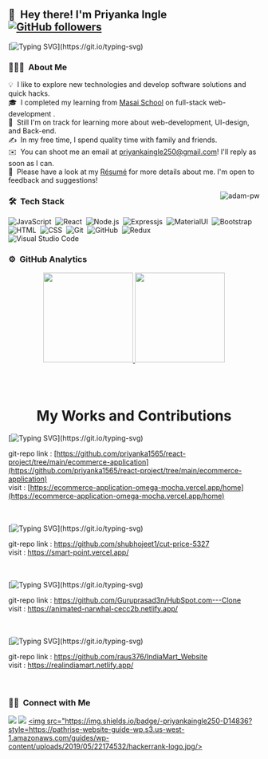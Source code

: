 ## 👋 &nbsp;Hey there! I'm Priyanka Ingle [![GitHub followers](https://github.com/priyanka1565?tab=followers)](https://github.com/priyanka1565?tab=followers)

[![Typing SVG](https://readme-typing-svg.herokuapp.com?font=Architects+Daughter&color=7AF79A&size=20&lines=An+Enthusiastic+!+!+!;An+Aspiring+!+!+!;and+A+work+oriented;Full+stack+Web+Developer...;And+a+proud+Indian;)](https://git.io/typing-svg)


### 👨🏻‍💻 &nbsp;About Me

💡 &nbsp;I like to explore new technologies and develop software solutions and quick hacks.\
🎓 &nbsp;I completed my learning from [Masai School](https://www.masaischool.com/) on full-stack web-development .\
🌱 &nbsp;Still I'm on track for learning more about web-development, UI-design, and Back-end.\
✍️ &nbsp;In my free time, I spend quality time with family and friends.\
✉️ &nbsp;You can shoot me an email at priyankaingle250@gmail.com! I'll reply as soon as I can.\
📄 &nbsp;Please have a look at my [Résumé](https://drive.google.com/file/d/13udb-5mGQFagtdgAykN53TY7a-OqrvOB/view?usp=sharing) for more details about me. I'm open to feedback and suggestions!

<p><img align="right" src="https://github.com/Adam-pw/Adam-pw/blob/main/animation_500_kxa883sd.gif" alt="adam-pw" /></p>

### 🛠 &nbsp;Tech Stack
![JavaScript](https://img.shields.io/badge/-JavaScript-05122A?style=flat&logo=javascript)&nbsp;
![React](https://img.shields.io/badge/-React-05122A?style=flat&logo=react)&nbsp;
![Node.js](https://img.shields.io/badge/-Node.js-05122A?style=flat&logo=node.js)&nbsp;
![Expressjs](https://img.shields.io/badge/-Expressjs-05122A?style=flat&logoColor=092E20)&nbsp;
![MaterialUI](https://img.shields.io/badge/-MaterialUI-05122A?style=flat&logoColor=092E20)&nbsp;
![Bootstrap](https://img.shields.io/badge/-Bootstrap-05122A?style=flat&logo=bootstrap&logoColor=563D7C)\
![HTML](https://img.shields.io/badge/-HTML-05122A?style=flat&logo=HTML5)&nbsp;
![CSS](https://img.shields.io/badge/-CSS-05122A?style=flat&logo=CSS3&logoColor=1572B6)&nbsp;
![Git](https://img.shields.io/badge/-Git-05122A?style=flat&logo=git)&nbsp;
![GitHub](https://img.shields.io/badge/-GitHub-05122A?style=flat&logo=github)&nbsp;
![Redux](https://img.shields.io/badge/-Redux-05122A?style=flat&logo=redux)\
![Visual Studio Code](https://img.shields.io/badge/-Visual%20Studio%20Code-05122A?style=flat&logo=visual-studio-code&logoColor=007ACC)&nbsp;

### ⚙️ &nbsp;GitHub Analytics

<p align="center">
<a href="https://github.com/AVS1508">
  <img height="180em" src="https://github-readme-stats-eight-theta.vercel.app/api?username=priyanka1565&show_icons=true&theme=algolia&include_all_commits=true&count_private=true"/>
  <img height="180em" src="https://github-readme-stats-eight-theta.vercel.app/api/top-langs/?username=priyanka1565&layout=compact&langs_count=8&theme=algolia"/>
</a>
</p>

<br/>
<br/>
  <h1 align="center">My Works and Contributions</h1>
  
  [![Typing SVG](https://readme-typing-svg.herokuapp.com?font=Roboto&color=0AA798&size=30&lines=Apna-Shop;)](https://git.io/typing-svg)

git-repo link : [https://github.com/priyanka1565/react-project/tree/main/ecommerce-application](https://github.com/priyanka1565/react-project/tree/main/ecommerce-application)
    <br/>
visit : [https://ecommerce-application-omega-mocha.vercel.app/home](https://ecommerce-application-omega-mocha.vercel.app/home)
<br/>
<br/>
<br/>


  [![Typing SVG](https://readme-typing-svg.herokuapp.com?font=Roboto&color=0AA798&size=30&lines=YOOX.COM;)](https://git.io/typing-svg)

git-repo link : https://github.com/shubhojeet1/cut-price-5327
<br/>
visit : https://smart-point.vercel.app/
<br/>
  <br/>
  <br/>
  
   [![Typing SVG](https://readme-typing-svg.herokuapp.com?font=Roboto&color=0AA798&size=30&lines=Hubspot.com;)](https://git.io/typing-svg)

git-repo link : https://github.com/Guruprasad3n/HubSpot.com---Clone
  <br/>
visit : https://animated-narwhal-cecc2b.netlify.app/
<br/>
  <br/>
  <br/>
  
   [![Typing SVG](https://readme-typing-svg.herokuapp.com?font=Roboto&color=0AA798&size=30&lines=IndiaMart.com;)](https://git.io/typing-svg)

git-repo link : https://github.com/raus376/IndiaMart_Website
  <br/>
visit : https://realindiamart.netlify.app/
<br/>
<br/>
<br/>

### 🤝🏻 &nbsp;Connect with Me

<p align="center">

<a href="https://www.linkedin.com/in/priyanka-ingle-05b623231/"><img src="https://img.shields.io/badge/-Priyanka%20Ingle-0077B5?style=flat&logo=Linkedin&logoColor=white"/></a>
<a href="mailto:priyankaingle250@gmail.com"><img src="https://img.shields.io/badge/-priyankaingle250@gmail.com-D14836?style=flat&logo=Gmail&logoColor=white"/></a>
  <a href="https://www.hackerrank.com/priyankaingle250"><img src="https://img.shields.io/badge/-priyankaingle250-D14836?style=https://pathrise-website-guide-wp.s3.us-west-1.amazonaws.com/guides/wp-content/uploads/2019/05/22174532/hackerrank-logo.jpg/></a>



</p>

